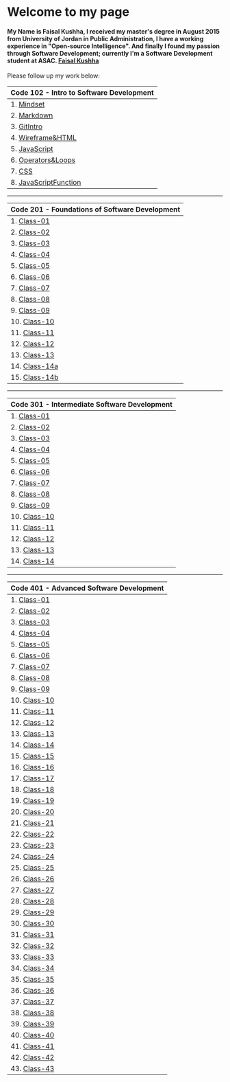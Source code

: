 # Welcome to my page

#### My Name is Faisal Kushha, I received my master's degree in August 2015 from University of Jordan in Public Administration, I have a working experience in "Open-source Intelligence". And finally I found my passion through Software Development; currently I'm a Software Development student at ASAC. [Faisal Kushha](https://github.com/Faisal-Kushha)

Please follow up my work below:

| Code 102 - Intro to Software Development    |
| ------------------------------------------- |
| 1. [Mindset](Mindset)                       |
| 2. [Markdown](Markdown)                     |
| 3. [GitIntro](GitIntro)                     |
| 4. [Wireframe&HTML](Wireframe&HTML)         |
| 5. [JavaScript](JavaScript)                 |
| 6. [Operators&Loops](Operators&Loops)       |
| 7. [CSS](CSS)                               |
| 8. [JavaScriptFunction](JavaScriptFunction) |

---

| Code 201 - Foundations of Software Development |
| ---------------------------------------------- |
| 1. [Class-01](Class-01)                        |
| 2. [Class-02](Class-02)                        |
| 3. [Class-03](Class-03)                        |
| 4. [Class-04](Class-04)                        |
| 5. [Class-05](Class-05)                        |
| 6. [Class-06](Class-06)                        |
| 7. [Class-07](Class-07)                        |
| 8. [Class-08](Class-08)                        |
| 9. [Class-09](Class-09)                        |
| 10. [Class-10](Class-10)                       |
| 11. [Class-11](Class-11)                       |
| 12. [Class-12](Class-12)                       |
| 13. [Class-13](Class-13)                       |
| 14. [Class-14a](Class-14a)                     |
| 15. [Class-14b](Class-14b)                     |

---

| Code 301 - Intermediate Software Development |
| -------------------------------------------- |
| 1. [Class-01](301class01)                    |
| 2. [Class-02](301class02)                    |
| 3. [Class-03](301class-03)                   |
| 4. [Class-04](301class-04)                   |
| 5. [Class-05](301class-05)                   |
| 6. [Class-06](301class-06)                   |
| 7. [Class-07](301class-07)                   |
| 8. [Class-08](301class-08)                   |
| 9. [Class-09](301class-09)                   |
| 10. [Class-10](301class-10)                  |
| 11. [Class-11](301class-11)                  |
| 12. [Class-12](301class-12)                  |
| 13. [Class-13](301class-13)                  |
| 14. [Class-14](301class-14)                  |

---

| Code 401 - Advanced Software Development |
| ---------------------------------------- |
| 1. [Class-01](401class01)                |
| 2. [Class-02](401class02)                |
| 3. [Class-03](401class03)                |
| 4. [Class-04](401class04)                |
| 5. [Class-05](401class05)                |
| 6. [Class-06](401class06)                |
| 7. [Class-07](401class07)                |
| 8. [Class-08](401class08)                |
| 9. [Class-09](401class09)                |
| 10. [Class-10](401class10)               |
| 11. [Class-11](401class11)               |
| 12. [Class-12](401class12)               |
| 13. [Class-13](401class13)               |
| 14. [Class-14]()                         |
| 15. [Class-15]()                         |
| 16. [Class-16]()                         |
| 17. [Class-17]()                         |
| 18. [Class-18]()                         |
| 19. [Class-19]()                         |
| 20. [Class-20]()                         |
| 21. [Class-21]()                         |
| 22. [Class-22]()                         |
| 23. [Class-23]()                         |
| 24. [Class-24]()                         |
| 25. [Class-25]()                         |
| 26. [Class-26]()                         |
| 27. [Class-27]()                         |
| 28. [Class-28]()                         |
| 29. [Class-29]()                         |
| 30. [Class-30]()                         |
| 31. [Class-31]()                         |
| 32. [Class-32]()                         |
| 33. [Class-33]()                         |
| 34. [Class-34]()                         |
| 35. [Class-35]()                         |
| 36. [Class-36]()                         |
| 37. [Class-37]()                         |
| 38. [Class-38]()                         |
| 39. [Class-39]()                         |
| 40. [Class-40]()                         |
| 41. [Class-41]()                         |
| 42. [Class-42]()                         |
| 43. [Class-43]()                         |
